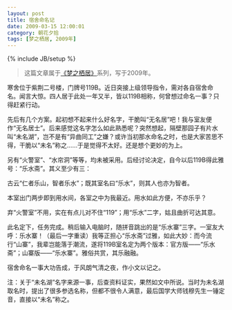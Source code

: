 ```yaml
---
layout: post
title: 宿舍命名记
date: 2009-03-15 12:00:01
category: 朝花夕拾
tags: [梦之栖居, 2009年]
---
```

{% include JB/setup %}

> 这篇文章属于[《梦之栖居》](/posts/where-the-dreams-reside/)系列，写于2009年。
	
<!--more-->

寒舍位于紫荆二号楼，门牌号119B。近日突接上级领导指令，需对各自宿舍命名。闻言大惊。四人居于此处一年又半，皆以119B相称，何曾想过命名一事？只得赶紧行动。

先后有几个方案。起初想不起来什么好名字，干脆叫“无名居”吧！我与室友便作“无名居士”。后来感觉这名字怎么如此熟悉呢？突然想起，隔壁那园子有片水叫“未名湖”，岂不是有“异曲同工”之嫌？或许当初那水命名之时，也是大家苦思不得，干脆以“未名”称之……于是觉得不太好。还是想个更妙的为上。

另有“火警室”、“水帘洞”等等，均未被采用。后经讨论决定，自今以后119B得此雅号：“乐水斋”。其义至少有三：

古云“仁者乐山，智者乐水”；既其室名曰“乐水”，则其人也亦为智者。

本室出门两步即到用水间，各室之中为我最近。用水如此方便，不亦乐乎？

弃“火警室”不用，实在有点儿对不住“119”；用“乐水”二字，姑且曲折可达其意。

此名定下，任务完成。稍后输入电脑时，随拼音跳出的是“乐水寨”三字。一室友大呼：乐水寨！（最后一字重读）我等正担心“乐水斋”过雅，如此大妙：而今流行“山寨”，我辈岂能落于潮流，遂将119B室名定为两个版本：官方版——“乐水斋”；山寨版——“乐水寨”。雅俗共赏，其乐融融。

宿舍命名一事大功告成，于风朗气清之夜，作小文以记之。

注：关于“未名湖”名字来源一事，后查资料证实，果然如文中所说。当时为未名湖取名时，提出了很多参选名称，但都不很令人满意，最后国学大师钱穆先生一锤定音，直接以“未名”称之。